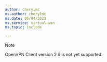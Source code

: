 ```yaml
---
author: cherylmc
ms.author: cherylmc
ms.date: 05/04/2023
ms.service: virtual-wan
ms.topic: include

---
```


> [!NOTE]
> OpenVPN Client version 2.6 is not yet supported.
> 